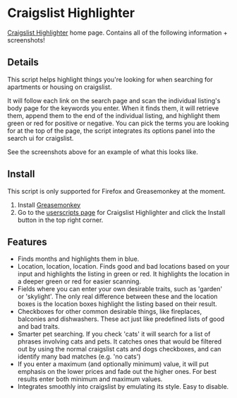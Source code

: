 Craigslist Highlighter
=======================

[Craigslist Highlighter](http://nickknowlson.com/projects/craigslist-highlighter/) home page. Contains all of the following information + screenshots!

Details
---

This script helps highlight things you're looking for when searching for apartments or
housing on craigslist. 

It will follow each link on the search page and
scan the individual listing's body page for the keywords you enter. When it
finds them, it will retrieve them, append them to the end of the individual
listing, and highlight them green or red for positive or negative.  You can pick
the terms you are looking for at the top of the page, the script integrates its
options panel into the search ui for craigslist.

See the screenshots above for an example of what this looks like. 

Install
---

This script is only supported for Firefox and Greasemonkey at the moment. 

 1. Install [Greasemonkey](https://addons.mozilla.org/en-US/firefox/addon/greasemonkey/)
 2. Go to the [userscripts page](http://userscripts.org/scripts/show/110921) for
    Craigslist Highlighter and click the Install button in the top right corner.

Features
---

 * Finds months and highlights them in blue.
 * Location, location, location. Finds good and bad locations based on your
   input and highlights the listing in green or red. It highlights the location
   in a deeper green or red for easier scanning.
 * Fields where you can enter your own desirable traits, such as 'garden' or
   'skylight'. The only real difference between these and the location boxes is the
   location boxes highlight the listing based on their result.
 * Checkboxes for other common desirable things, like fireplaces, balconies and
   dishwashers. These act just like predefined lists of  good and bad traits.
 * Smarter pet searching. If you check 'cats' it will search for a list of
   phrases involving cats and pets. It catches ones that would be filtered out
   by using the normal craigslist cats and dogs checkboxes, and can identify
   many bad matches (e.g. 'no cats')
 * If you enter a maximum (and optionally minimum) value, it will put emphasis
   on the lower prices and fade out the higher ones. For best results enter both
   minimum and maximum values.
 * Integrates smoothly into craigslist by emulating its style. Easy to disable.
